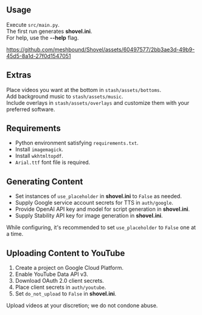 <h2>Usage</h2>
<p>
    Execute <code>src/main.py</code>.
    <br>
    The first run generates <strong>shovel.ini</strong>.
    <br>
    For help, use the <strong>--help</strong> flag.
</p>

https://github.com/meshbound/Shovel/assets/60497577/2bb3ae3d-49b9-45d5-8a1d-27f0d1547051

<h2>Extras</h2>
<p>
    Place videos you want at the bottom in <code>stash/assets/bottoms</code>.
    <br>
    Add background music to <code>stash/assets/music</code>.
    <br>
    Include overlays in <code>stash/assets/overlays</code> and customize them with your preferred software.
</p>

<h2>Requirements</h2>
<ul>
    <li>Python environment satisfying <code>requirements.txt</code>.</li>
    <li>Install <code>imagemagick</code>.</li>
    <li>Install <code>wkhtmltopdf</code>.</li>
    <li><code>Arial.ttf</code> font file is required.</li>
</ul>

<h2>Generating Content</h2>
<ul>
    <li>Set instances of <code>use_placeholder</code> in <strong>shovel.ini</strong> to <code>False</code> as needed.</li>
    <li>Supply Google service account secrets for TTS in <code>auth/google</code>.</li>
    <li>Provide OpenAI API key and model for script generation in <strong>shovel.ini</strong>.</li>
    <li>Supply Stability API key for image generation in <strong>shovel.ini</strong>.</li>
</ul>
<p>
    While configuring, it's recommended to set <code>use_placeholder</code> to <code>False</code> one at a time.
</p>

<h2>Uploading Content to YouTube</h2>
<ol>
    <li>Create a project on Google Cloud Platform.</li>
    <li>Enable YouTube Data API v3.</li>
    <li>Download OAuth 2.0 client secrets.</li>
    <li>Place client secrets in <code>auth/youtube</code>.</li>
    <li>Set <code>do_not_upload</code> to <code>False</code> in <strong>shovel.ini</strong>.</li>
</ol>
<p>
    Upload videos at your discretion; we do not condone abuse.
</p>
